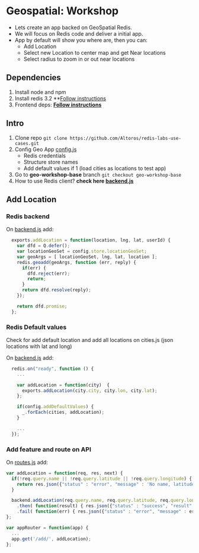 # Geospatial: Workshop

 * Lets create an app backed on GeoSpatial Redis.
 * We will focus on Redis code and deliver a initial app.
 * App by default will show you where are, then you can:
    * Add Location
    * Select new Location to center map and get Near locations
    * Select radius to zoom in or out near locations

## Dependencies
 1. Install node and npm
 1. Install redis 3.2 **[Follow instructions](../express-api/README.md)
 1. Frontend deps: **[Follow instructions](../ionic/README.md)**

## Intro
 1. Clone repo `git clone https://github.com/Altoros/redis-labs-use-cases.git`
 1. Config Geo App [config.js](../express-api/config.js)
    * Redis credentials
    * Structure store names
    * Add default values if 1 (load cities as locations to test app)
 1. Go to **geo-workshop-base** branch `git checkout geo-workshop-base`
 1. How to use Redis client? **check here [backend.js](../express-api/modules/backend.js)**

## Add Location

### Redis backend

On [backend.js](../express-api/modules/backend.js) add:

```javascript
  exports.addLocation = function(location, lng, lat, userId) {
    var dfd = Q.defer();
    var locationGeoSet = config.store.locationGeoSet;
    var geoArgs = [ locationGeoSet, lng, lat, location ];
    redis.geoadd(geoArgs, function (err, reply) {
      if(err) {
        dfd.reject(err);
        return;
      }
      return dfd.resolve(reply);
    });

    return dfd.promise;
  };
```

### Redis Default values

Check for add default location and add all locations on cities.js (json locations with lat and long)

On [backend.js](../express-api/modules/backend.js) add:

```javascript
  redis.on("ready", function () {
    ...

    var addLocation = function(city)  {
      exports.addLocation(city.city, city.lon, city.lat);
    };

    if(config.addDefaultValues) {
      _.forEach(cities, addLocation);
    }

    ...
  });
```

### Add feature and route on API

On [routes.js](../express-api/routes/routes.js) add:

```javascript
var addLocation = function(req, res, next) {
  if(!req.query.name || !req.query.latitude || !req.query.longitude) {
    return res.json({"status" : "error", "message" : 'No name, latitude or longitude provided.'});
  }

  backend.addLocation(req.query.name, req.query.latitude, req.query.longitude, req.user)
    .then( function(result) { res.json({"status" : "success", "result" : result }); })
    .fail( function(err) { res.json({"status" : "error", "message" : err}); });
};
```

```javascript
var appRouter = function(app) {
  ...
  app.get('/add/', addLocation);
};
```

